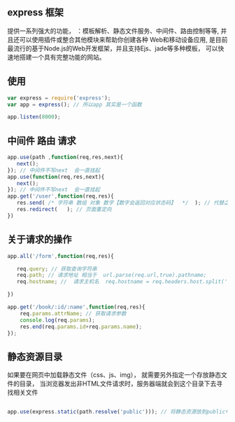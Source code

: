 ## express 框架

提供一系列强大的功能，
：模板解析、静态文件服务、中间件、路由控制等等,
并且还可以使用插件或整合其他模块来帮助你创建各种 Web和移动设备应用,
是目前最流行的基于Node.js的Web开发框架，并且支持Ejs、jade等多种模板，
可以快速地搭建一个具有完整功能的网站。

## 使用

```javascript
var express = require('express');
var app = express(); // 所以app 其实是一个函数

app.listen(8000);
```
## 中间件 路由  请求
```javascript
app.use(path ,function(req,res,next){
   next();
}); // 中间件不写next  会一直挂起
app.use(function(req,res,next){
   next();
}); // 中间件不写next  会一直挂起
app.get('/user',function(req,res){
   res.send( /* 字符串 数组 对象 数字【数字会返回对应状态码】  */  ); // 代替之前的 res.end(/* 只能是字符串或者buffer */)
   res.redirect(   ); // 页面重定向
})

```

## 关于请求的操作

```javascript
app.all('/form',function(req,res){

   req.query; // 获取查询字符串
   req.path; // 请求地址 相当于  url.parse(req.url,true).pathname;
   req.hostname; //  请求主机名  req.hostname = req.headers.host.split(':')[0];

})

app.get('/book/:id/:name',function(req,res){
    req.params.attrName; // 获取请求参数
    console.log(req.params);
    res.end(req.params.id+req.params.name);
});


```


## 静态资源目录
如果要在网页中加载静态文件（css、js、img），
就需要另外指定一个存放静态文件的目录，
当浏览器发出非HTML文件请求时，服务器端就会到这个目录下去寻找相关文件

```javascript

app.use(express.static(path.resolve('public'))); // 将静态资源放到public中

```











